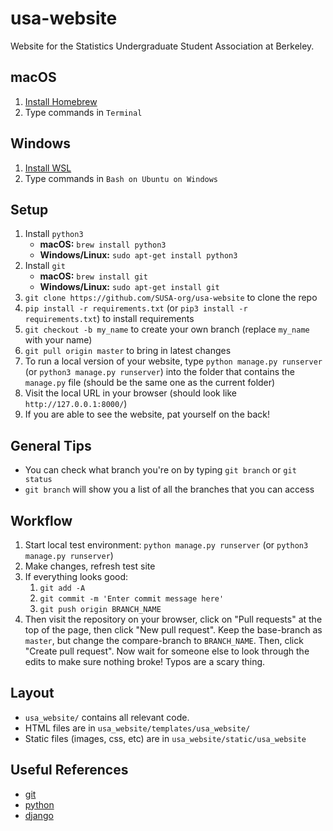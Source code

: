 # usa-website
Website for the Statistics Undergraduate Student Association at Berkeley.

## macOS
1. [Install Homebrew](https://brew.sh/)
2. Type commands in `Terminal`

## Windows
1. [Install WSL](https://docs.microsoft.com/en-us/windows/wsl/install-win10)
2. Type commands in `Bash on Ubuntu on Windows`

## Setup
1. Install `python3`
    * **macOS:** `brew install python3`
    * **Windows/Linux:** `sudo apt-get install python3`
2. Install `git`
    * **macOS:** `brew install git`
    * **Windows/Linux:** `sudo apt-get install git`
3. `git clone https://github.com/SUSA-org/usa-website` to clone the repo
4. `pip install -r requirements.txt` (or `pip3 install -r requirements.txt`) to install requirements
5. `git checkout -b my_name` to create your own branch (replace `my_name` with your name)
6. `git pull origin master` to bring in latest changes
7. To run a local version of your website, type `python manage.py runserver` (or `python3 manage.py runserver`) into the folder that contains the `manage.py` file (should be the same one as the current folder)
8. Visit the local URL in your browser (should look like `http://127.0.0.1:8000/`)
9. If you are able to see the website, pat yourself on the back!

## General Tips
* You can check what branch you're on by typing `git branch` or `git status`
* `git branch` will show you a list of all the branches that you can access

## Workflow
1. Start local test environment: `python manage.py runserver` (or `python3 manage.py runserver`)
2. Make changes, refresh test site
3. If everything looks good:
    1. `git add -A`
    2. `git commit -m 'Enter commit message here'`
    3. `git push origin BRANCH_NAME`
4. Then visit the repository on your browser, click on "Pull requests" at the top of the page, then click "New pull request". Keep the base-branch as `master`, but change the compare-branch to `BRANCH_NAME`. Then, click "Create pull request". Now wait for someone else to look through the edits to make sure nothing broke! Typos are a scary thing.

## Layout
* ``usa_website/`` contains all relevant code.
* HTML files are in ``usa_website/templates/usa_website/``
* Static files (images, css, etc) are in ``usa_website/static/usa_website``

## Useful References
* [git](https://git-scm.com/)
* [python](https://www.python.org/)
* [django](https://www.djangoproject.com/)
